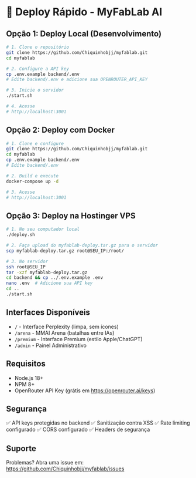 # 🚀 Deploy Rápido - MyFabLab AI

## Opção 1: Deploy Local (Desenvolvimento)

```bash
# 1. Clone o repositório
git clone https://github.com/Chiquinhobjj/myfablab.git
cd myfablab

# 2. Configure a API key
cp .env.example backend/.env
# Edite backend/.env e adicione sua OPENROUTER_API_KEY

# 3. Inicie o servidor
./start.sh

# 4. Acesse
# http://localhost:3001
```

## Opção 2: Deploy com Docker

```bash
# 1. Clone e configure
git clone https://github.com/Chiquinhobjj/myfablab.git
cd myfablab
cp .env.example backend/.env
# Edite backend/.env

# 2. Build e execute
docker-compose up -d

# 3. Acesse
# http://localhost:3001
```

## Opção 3: Deploy na Hostinger VPS

```bash
# 1. No seu computador local
./deploy.sh

# 2. Faça upload do myfablab-deploy.tar.gz para o servidor
scp myfablab-deploy.tar.gz root@SEU_IP:/root/

# 3. No servidor
ssh root@SEU_IP
tar -xzf myfablab-deploy.tar.gz
cd backend && cp ../.env.example .env
nano .env  # Adicione sua API key
cd ..
./start.sh
```

## Interfaces Disponíveis

- `/` - Interface Perplexity (limpa, sem ícones)
- `/arena` - MMAI Arena (batalhas entre IAs)
- `/premium` - Interface Premium (estilo Apple/ChatGPT)
- `/admin` - Painel Administrativo

## Requisitos

- Node.js 18+ 
- NPM 8+
- OpenRouter API Key (grátis em https://openrouter.ai/keys)

## Segurança

✅ API keys protegidas no backend
✅ Sanitização contra XSS
✅ Rate limiting configurado
✅ CORS configurado
✅ Headers de segurança

## Suporte

Problemas? Abra uma issue em:
https://github.com/Chiquinhobjj/myfablab/issues